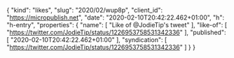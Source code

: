 {
  "kind": "likes",
  "slug": "2020/02/wup8p",
  "client_id": "https://micropublish.net",
  "date": "2020-02-10T20:42:22.462+01:00",
  "h": "h-entry",
  "properties": {
    "name": [
      "Like of @JodieTip's tweet"
    ],
    "like-of": [
      "https://twitter.com/JodieTip/status/1226953758531342336"
    ],
    "published": [
      "2020-02-10T20:42:22.462+01:00"
    ],
    "syndication": [
      "https://twitter.com/JodieTip/status/1226953758531342336"
    ]
  }
}
